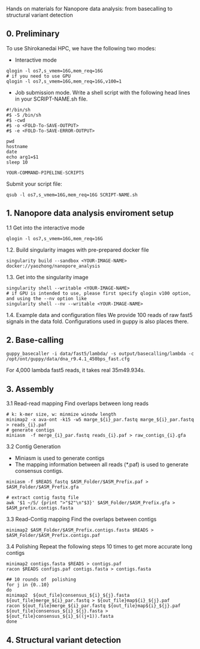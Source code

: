 Hands on materials for Nanopore data analysis: from basecalling to structural variant detection

## 0. Preliminary
To use Shirokanedai HPC, we have the following two modes:
* Interactive mode
```
qlogin -l os7,s_vmem=16G,mem_req=16G
# if you need to use GPU
qlogin -l os7,s_vmem=16G,mem_req=16G,v100=1 
```

* Job submission mode. Write a shell script with the following head lines in your SCRIPT-NAME.sh file.
```
#!/bin/sh
#$ -S /bin/sh
#$ -cwd
#$ -o <FOLD-To-SAVE-OUTPUT>
#$ -e <FOLD-To-SAVE-ERROR-OUTPUT>

pwd
hostname
date
echo arg1=$1
sleep 10

YOUR-COMMAND-PIPELINE-SCRIPTS
```
Submit your script file:
```
qsub -l os7,s_vmem=16G,mem_req=16G SCRIPT-NAME.sh
```


## 1.  Nanopore data analysis enviroment setup
1.1 Get into the interactive mode
```
qlogin -l os7,s_vmem=16G,mem_req=16G
```

1.2. Build singularity images with pre-prepared docker file
```
singularity build --sandbox <YOUR-IMAGE-NAME> docker://yaozhong/nanopore_analysis
```

1.3. Get into the singularity image
```
singularity shell --writable <YOUR-IMAGE-NAME>
# if GPU is intended to use, please first specify qlogin v100 option, and using the --nv option like
singularity shell --nv --writable <YOUR-IMAGE-NAME>
```

1.4. Example data and configuration files
We provide 100 reads of raw fast5 signals in the data fold.
Configurations used in guppy is also places there.


## 2. Base-calling

```
guppy_basecaller -i data/fast5/lambda/ -s output/basecalling/lambda -c /opt/ont/guppy/data/dna_r9.4.1_450bps_fast.cfg 

```
For 4,000 lambda fast5 reads, it takes real 35m49.934s.

## 3. Assembly
3.1 Read-read mapping
Find overlaps between long reads
```
# k: k-mer size, w: minmize winodw length 
minimap2 -x ava-ont -k15 -w5 marge_${i}_par.fastq marge_${i}_par.fastq > reads_{i}.paf
# generate contigs
miniasm  -f merge_{i}_par.fastq reads_{i}.paf > raw_contigs_{i}.gfa
```

3.2 Contig Generation
- Miniasm is used to generate contigs
- The mapping information between all reads (*.paf) is used to generate consensus contigs.
```
miniasm -f $READS_fastq $ASM_Folder/$ASM_Prefix.paf > $ASM_Folder/$ASM_Prefix.gfa

# extract contig fastq file
awk '$1 ~/S/ {print ">"$2"\n"$3}' $ASM_Folder/$ASM_Prefix.gfa > $ASM_prefix.contigs.fasta
```

3.3 Read-Contig mapping
Find the overlaps between contigs
```
minimap2 $ASM_Folder/$ASM_Prefix.contigs.fasta $READS > $ASM_Folder/$ASM_Prefix.contigs.paf
```

3.4 Polishing
Repeat the following steps 10 times to get more accurate long contigs
```
minimap2 contigs.fasta $READS > contigs.paf
racon $READS configs.paf contigs.fasta > contigs.fasta
```

```
## 10 rounds of  polishing
for j in {0..10}
do
minimap2  ${out_file}consensus_${i}_${j}.fasta ${out_file}merge_${i}_par.fastq > ${out_file}map${i}_${j}.paf
racon ${out_file}merge_${i}_par.fastq ${out_file}map${i}_${j}.paf  ${out_file}consensus_${i}_${j}.fasta >  ${out_file}consensus_${i}_$((j+1)).fasta
done
```

## 4. Structural variant detection






